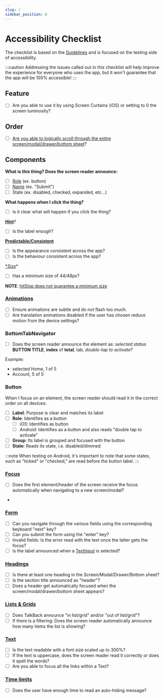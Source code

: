 ```yaml
---
slug: /
sidebar_position: 0
---
```


# Accessibility Checklist

The checklist is based on the [Guidelines](./guidelines) and is focused on the testing side of accessibility.

:::caution
Addressing the issues called out in this checklist will help improve the experience for everyone who uses the app,
but it won't guarantee that the app will be 100% accessible!
:::

## Feature

- [ ] Are you able to use it by using Screen Curtains (iOS) or setting to 0 the screen luminosity?

## Order

- [ ] [Are you able to logically scroll through the entire screen/modal/drawer/bottom sheet](./guidelines/focus)?

## Components

**What is this thing? Does the screen reader announce:**

- [ ] [Role](./guidelines/accessibility-role) (ex. button)
- [ ] [Name](./guidelines/accessibility-label) (ex. "Submit")
- [ ] State (ex. disabled, checked, expanded, etc...)

**What happens when I click the thing?**

- [ ] Is it clear what will happen if you click the thing?

[**Hint**](./guidelines/accessibility-hint)?

- [ ] Is the label enough?

[**Predictable/Consistent**](guidelines/predictable-consistent)

- [ ] Is the appearance consistent across the app?
- [ ] Is the behaviour consistent across the app?

[\*_Size_](guidelines/minimum-size)\*

- [ ] Has a minimum size of 44/48px?

**NOTE**: [hitSlop does not guarantee a minimum size](guidelines/minimum-size#hitslop-vs-min-size)

### [Animations](./guidelines/animations)

- [ ] Ensure animations are subtle and do not flash too much.
- [ ] Are translation animations disabled if the user has chosen reduce motion from the device settings?

### BottomTabNavigator

- [ ] Does the screen reader announce the element as: _selected status_ **BUTTON TITLE**, **index** of **total**, tab, _double-tap to activate_?

Example:

- selected Home, 1 of 5
- Account, 5 of 5

### Button

When I focus on an element, the screen reader should read it in the correct order on all devices:

- [ ] **Label**: Purpose is clear and matches its label
- [ ] **Role**: Identifies as a button
  - [ ] _iOS_: Identifies as button
  - [ ] _Android_: Identifies as a button and also reads "double tap to activate"
- [ ] **Group**: Its label is grouped and focused with the button
- [ ] **State**: Reads its state, i.e. disabled/dimmed

:::note
When testing on Android, it's important to note that some states, such as "ticked" or "checked," are read before the button label.
:::

### [Focus](./guidelines/focus)

- [ ] Does the first element/header of the screen receive the focus automatically when navigating to a new screen/modal?
-

### [Form](./guidelines/form)

- [ ] Can you navigate through the various fields using the corresponding keyboard "next" key?
- [ ] Can you submit the form using the "enter" key?
- [ ] Invalid fields: Is the error read with the text once the latter gets the focus?
- [ ] Is the label announced when a [TextInput](./components/textinput) is selected?

### [Headings](./guidelines/headers)

- [ ] Is there at least one heading in the Screen/Modal/Drawer/Bottom sheet?
- [ ] Is the section title announced as "header"?
- [ ] Does a header get automatically focused when the screen/modal/drawer/bottom sheet appears?

### [Lists & Grids](./guidelines/lists-grids)

- [ ] Does TalkBack announce "in list/grid" and/or "out of list/grid"?
- [ ] If there is a filtering: Does the screen reader automatically announce how many items the list is showing?

### [Text](./guideines/text)

- [ ] Is the text readable with a font size scaled up to 300%?
- [ ] If the text is uppercase, does the screen reader read it correctly or does it spell the words?
- [ ] Are you able to focus all the links within a Text?

### [Time limits](./guidelines/timed-actions)

- [ ] Does the user have enough time to read an auto-hiding message?
